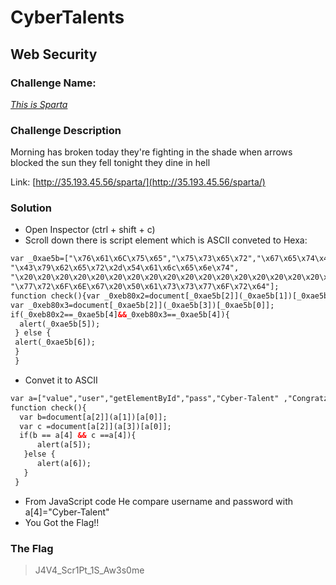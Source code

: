 # CyberTalents
## Web Security

### Challenge Name:
 [*This is Sparta*](https://cybertalents.com/challenges/web/this-is-sparta)
 
### Challenge Description
Morning has broken today they're fighting in the shade when arrows blocked the sun they fell tonight they dine in hell

Link: [http://35.193.45.56/sparta/](http://35.193.45.56/sparta/)

### Solution
* Open Inspector (ctrl + shift + c)
* Scroll down there is script element which is ASCII conveted to Hexa:
```html
var _0xae5b=["\x76\x61\x6C\x75\x65","\x75\x73\x65\x72","\x67\x65\x74\x45\x6C\x65\x6D\x65\x6E\x74\x42\x79\x49\x64","\x70\x61\x73\x73", 
"\x43\x79\x62\x65\x72\x2d\x54\x61\x6c\x65\x6e\x74",
"\x20\x20\x20\x20\x20\x20\x20\x20\x20\x20\x20\x20\x20\x20\x20\x20\x20\x20\x20\x20\x20\x20\x43\x6F\x6E\x67\x72\x61\x74\x7A\x20\x0A\x0A",
"\x77\x72\x6F\x6E\x67\x20\x50\x61\x73\x73\x77\x6F\x72\x64"];
function check(){var _0xeb80x2=document[_0xae5b[2]](_0xae5b[1])[_0xae5b[0]];
var _0xeb80x3=document[_0xae5b[2]](_0xae5b[3])[_0xae5b[0]];
if(_0xeb80x2==_0xae5b[4]&&_0xeb80x3==_0xae5b[4]){
  alert(_0xae5b[5]);
 } else {
 alert(_0xae5b[6]);
 }
 }
```
* Convet it to ASCII
```html
var a=["value","user","getElementById","pass","Cyber-Talent" ,"Congratz", "wrong Password"];
function check(){
  var b=document[a[2]](a[1])[a[0]];
  var c =document[a[2]](a[3])[a[0]];
  if(b == a[4] && c ==a[4]){
      alert(a[5]);
   }else {
      alert(a[6]);
   }
 }
 ```
 * From JavaScript code He compare username and password with a[4]="Cyber-Talent"
 * You Got the Flag!!
 
 
### The Flag
 > J4V4_Scr1Pt_1S_Aw3s0me
